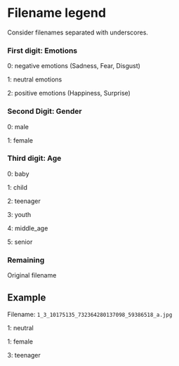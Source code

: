 # Filename legend

Consider filenames separated with underscores.

### First digit: Emotions
0: negative emotions (Sadness, Fear, Disgust)

1: neutral emotions

2: positive emotions (Happiness, Surprise)


### Second Digit: Gender
0: male

1: female

### Third digit: Age
0: baby 

1: child 

2: teenager 

3: youth 

4: middle_age 

5: senior

### Remaining
Original filename 


## Example
Filename: `1_3_10175135_732364280137098_59386518_a.jpg`

1: neutral  

1: female

3: teenager
